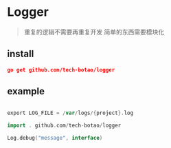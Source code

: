# Logger 

> 重复的逻辑不需要再重复开发
> 简单的东西需要模块化

## install

```json
go get github.com/tech-botao/logger
```

## example

```go

export LOG_FILE = /var/logs/{project}.log

import . github.com/tech-botao/logger

Log.debug("message", interface)

```